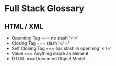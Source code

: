 # Full Stack Glossary

## HTML / XML

* Openning Tag === no slash '< >'
* Closing Tag === slash '</ >'
* Self Closing Tag === has slash in openning '< />'
* Value === Anything inside an element
* D.O.M. === Document Object Model
